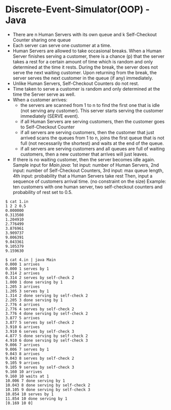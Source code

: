 # Discrete-Event-Simulator(OOP) - Java
-	There are n Human Servers with its own queue and k Self-Checkout Counter sharing one queue 
-	Each server can serve one customer at a time.
-	Human Servers are allowed to take occasional breaks. When a Human Server finishes serving a customer, there is a chance (p) that the server takes a rest for a certain amount of time which is random and only determined at the time it rests. During the break, the server does not serve the next waiting customer. Upon returning from the break, the server serves the next customer in the queue (if any) immediately.
-	Unlike Human Servers, Self-Checkout Counters do not rest.	
-	Time taken to serve a customer is random and only determined at the time the Server serve as well.
-	When a customer arrives:
    -	the servers are scanned from 1 to n to find the first one that is idle (not serving any customer). This server starts serving the customer immediately (SERVE event).
    -	if all Human Servers are serving customers, then the customer goes to Self-Checkout Counter
    -	if all servers are serving customers, then the customer that just arrived scans the queues from 1 to n, joins the first queue that is not full (not necessarily the shortest) and waits at the end of the queue.
    -	if all servers are serving customers and all queues are full of waiting customers, then a new customer that arrives will just leaves.
- If there is no waiting customer, then the server becomes idle again.
Sample input for $Main.java$:
1st input: number of Human Servers, 2nd input: number of Self-Checkout Counters, 3rd input: max queue length, 4th input: probability that a Human Servers take rest
Then, input a sequence of customers arrival time. (no constraint on the size) 
Example: ten customers with one human server, two self-checkout counters and probability of rest set to 0.5.
```
$ cat 1.in
1 2 2 0.5
0.000000
0.313508
1.204910
2.776499
3.876961
3.909737
9.006391
9.043361
9.105379
9.159630

$ cat 4.in | java Main
0.000 1 arrives
0.000 1 serves by 1
0.314 2 arrives
0.314 2 serves by self-check 2
1.000 1 done serving by 1
1.205 3 arrives
1.205 3 serves by 1
1.314 2 done serving by self-check 2
2.205 3 done serving by 1
2.776 4 arrives
2.776 4 serves by self-check 2
3.776 4 done serving by self-check 2
3.877 5 arrives
3.877 5 serves by self-check 2
3.910 6 arrives
3.910 6 serves by self-check 3
4.877 5 done serving by self-check 2
4.910 6 done serving by self-check 3
9.006 7 arrives
9.006 7 serves by 1
9.043 8 arrives
9.043 8 serves by self-check 2
9.105 9 arrives
9.105 9 serves by self-check 3
9.160 10 arrives
9.160 10 waits at 1
10.006 7 done serving by 1
10.043 8 done serving by self-check 2
10.105 9 done serving by self-check 3
10.854 10 serves by 1
11.854 10 done serving by 1
[0.169 10 0]
```
